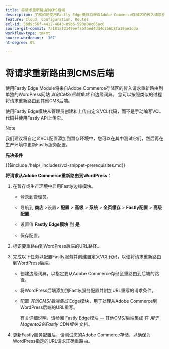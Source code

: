 ```yaml
---
title: 将请求重新路由到CMS后端
description: 了解如何使用Fastly Edge模块将来自Adobe Commerce存储区的传入请求重新路由到单独的WordPress网站。
feature: Cloud, Configuration, Routes
exl-id: 5bd9c56f-4412-4643-89b6-590a8ec65ac0
source-git-commit: 7a181af2149eef7bfaed4dd4d256b8fa19ae1dda
workflow-type: tm+mt
source-wordcount: '307'
ht-degree: 0%

---
```


# 将请求重新路由到CMS后端

使用Fastly Edge Module将来自Adobe Commerce存储区的传入请求重新路由到单独的WordPress网站 _其他CMS/后端集成_ 和边缘词典。 您可以按照类似的过程将请求重新路由到其他CMS后端。

使用Fastly Edge模块从管理员创建和上传自定义VCL代码，而不是手动编写VCL代码并使用Fastly API上传它。

>[!NOTE]
>
>我们建议将自定义VCL配置添加到暂存环境中，您可以在其中测试它们，然后再在生产环境中更新Fastly服务配置。

**先决条件**

{{$include /help/_includes/vcl-snippet-prerequisites.md}}

**将请求从Adobe Commerce重新路由到WordPress**：

1. 在暂存或生产环境中启用Fastly边缘模块。

   - 登录到管理员。

   - 导航到 **商店** >设置> **配置** > **高级** > **系统** > **全页缓存** > **Fastly配置** > **高级配置**.

   - 设置值 **Fastly Edge模块** 到 **是**.

   - 保存配置。

1. 标识要重路由到WordPress后端的URL路径。

1. 完成以下任务以配置Fastly服务并创建自定义VCL代码，以便将请求重新路由到WordPress后端。

   - 创建边缘词典，以指定要从Adobe Commerce存储区重路由到后端的路径。

   - 将WordPress后端添加到Fastly服务配置并附加URL重写的请求条件。

   - 配置 _其他CMS/后端集成_ Edge模块，用于处理从Adobe Commerce到WordPress后端的URL重写。

     有关详细说明，请参阅 [Fastly Edge模块 — 其他CMS/后端集成](https://github.com/fastly/fastly-magento2/blob/master/Documentation/Guides/Edge-Modules/EDGE-MODULE-OTHER-CMS-INTEGRATION.md) 在 _用于Magento2的Fastly CDN模块_ 文档。

1. 更新Fastly服务配置后，请测试您的Adobe Commerce存储，以确保为WordPress指定的URL请求正确重路由。
